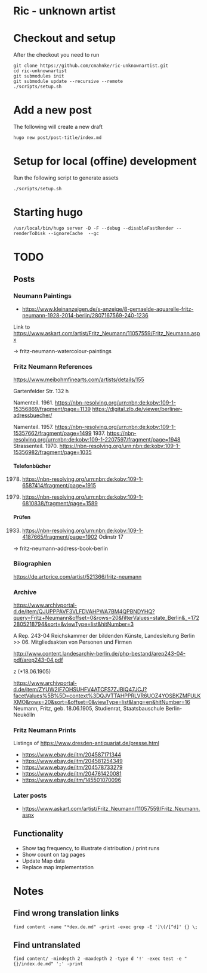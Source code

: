 Ric - unknown artist
===================

# Checkout and setup

After the checkout you need to run

```
git clone https://github.com/cmahnke/ric-unknownartist.git
cd ric-unknownartist
git submodules init
git submodule update --recursive --remote
./scripts/setup.sh
```

# Add a new post

The following will create a new draft

```
hugo new post/post-title/index.md
```

# Setup for local (offine) development

Run the following script to generate assets

```
./scripts/setup.sh
```

# Starting hugo

```
/usr/local/bin/hugo server -D -F --debug --disableFastRender --renderToDisk --ignoreCache  --gc
```

# TODO

## Posts

### Neumann Paintings
* https://www.kleinanzeigen.de/s-anzeige/8-gemaelde-aquarelle-fritz-neumann-1928-2014-berlin/2807167569-240-1236

Link to https://www.askart.com/artist/Fritz_Neumann/11057559/Fritz_Neumann.aspx

-> fritz-neumann-watercolour-paintings

### Fritz Neumann References

https://www.meibohmfinearts.com/artists/details/155

Gartenfelder Str. 132 h

Namenteil. 1961. https://nbn-resolving.org/urn:nbn:de:kobv:109-1-15356869/fragment/page=1139
https://digital.zlb.de/viewer/berliner-adressbuecher/


Namenteil. 1957. https://nbn-resolving.org/urn:nbn:de:kobv:109-1-15357662/fragment/page=1499
1937. https://nbn-resolving.org/urn:nbn:de:kobv:109-1-2207597/fragment/page=1948
Strassenteil. 1970. https://nbn-resolving.org/urn:nbn:de:kobv:109-1-15356982/fragment/page=1035


#### Telefonbücher

1978. https://nbn-resolving.org/urn:nbn:de:kobv:109-1-6587414/fragment/page=1915

1984. https://nbn-resolving.org/urn:nbn:de:kobv:109-1-6810838/fragment/page=1589

#### Prüfen

1933. https://nbn-resolving.org/urn:nbn:de:kobv:109-1-4187665/fragment/page=1902
  Odinstr 17




-> fritz-neumann-address-book-berlin

### Biiographien

https://de.artprice.com/artist/521366/fritz-neumann

### Archive
https://www.archivportal-d.de/item/QJUPPPAVF3VLFDVAHPWA7BM4QPBNDYHQ?query=Fritz+Neumann&offset=0&rows=20&filterValues=state_Berlin&_=1722805218794&sort=&viewType=list&hitNumber=3

A Rep. 243-04 Reichskammer der bildenden Künste, Landesleitung Berlin >> 06. Mitgliedsakten von Personen und Firmen

http://www.content.landesarchiv-berlin.de/php-bestand/arep243-04-pdf/arep243-04.pdf

z (*18.06.1905)

https://www.archivportal-d.de/item/ZYUW2IF7OHSUHFV4ATCFS7ZJBIQ47JCJ?facetValues%5B%5D=context%3DQJVTTAHPPRLVR6UOZ4YOSBKZMFULKXMO&rows=20&sort=&offset=0&viewType=list&lang=en&hitNumber=16
Neumann, Fritz, geb. 18.06.1905, Studienrat, Staatsbauschule Berlin-Neukölln


### Fritz Neumann Prints

Listings of https://www.dresden-antiquariat.de/presse.html
* https://www.ebay.de/itm/204587171344
* https://www.ebay.de/itm/204581254349
* https://www.ebay.de/itm/204578733279
* https://www.ebay.de/itm/204761420081
* https://www.ebay.de/itm/145501070096

### Later posts

* https://www.askart.com/artist/Fritz_Neumann/11057559/Fritz_Neumann.aspx


## Functionality

* Show tag frequency, to illustrate distribution / print runs
* Show count on tag pages
* Update Map data
* Replace map implementation

# Notes

## Find wrong translation links

```
find content -name "*dex.de.md" -print -exec grep -E ']\(/[^d]' {} \;
```

## Find untranslated

```
find content/ -mindepth 2 -maxdepth 2 -type d '!' -exec test -e "{}/index.de.md" ';' -print
```
